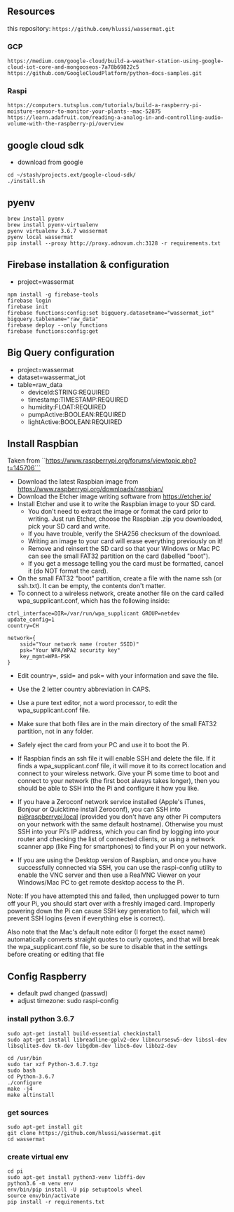 ## Resources

this repository: ```https://github.com/hlussi/wassermat.git```


### GCP
```
https://medium.com/google-cloud/build-a-weather-station-using-google-cloud-iot-core-and-mongooseos-7a78b69822c5
https://github.com/GoogleCloudPlatform/python-docs-samples.git
```

### Raspi
```
https://computers.tutsplus.com/tutorials/build-a-raspberry-pi-moisture-sensor-to-monitor-your-plants--mac-52875
https://learn.adafruit.com/reading-a-analog-in-and-controlling-audio-volume-with-the-raspberry-pi/overview
```


## google cloud sdk

- download from google
```
cd ~/stash/projects.ext/google-cloud-sdk/
./install.sh
```


## pyenv
```
brew install pyenv
brew install pyenv-virtualenv
pyenv virtualenv 3.6.7 wassermat
pyenv local wassermat
pip install --proxy http://proxy.adnovum.ch:3128 -r requirements.txt
```


## Firebase installation & configuration

- project=wassermat
```
npm install -g firebase-tools
firebase login
firebase init
firebase functions:config:set bigquery.datasetname="wassermat_iot" bigquery.tablename="raw_data"
firebase deploy --only functions
firebase functions:config:get
```


## Big Query configuration

- project=wassermat
- dataset=wassermat_iot
- table=raw_data
  - deviceId:STRING:REQUIRED
  - timestamp:TIMESTAMP:REQUIRED
  - humidity:FLOAT:REQUIRED
  - pumpActive:BOOLEAN:REQUIRED
  - lightActive:BOOLEAN:REQUIRED



## Install Raspbian

Taken from ``https://www.raspberrypi.org/forums/viewtopic.php?t=145706```

- Download the latest Raspbian image from https://www.raspberrypi.org/downloads/raspbian/
- Download the Etcher image writing software from https://etcher.io/
- Install Etcher and use it to write the Raspbian image to your SD card.
  - You don't need to extract the image or format the card prior to writing. Just run Etcher, choose the Raspbian .zip you 
    downloaded, pick your SD card and write. 
  - If you have trouble, verify the SHA256 checksum of the download.
  - Writing an image to your card will erase everything previously on it!
  - Remove and reinsert the SD card so that your Windows or Mac PC can see the small FAT32 partition on the card (labelled "boot").
  - If you get a message telling you the card must be formatted, cancel it (do NOT format the card).
- On the small FAT32 "boot" partition, create a file with the name ssh (or ssh.txt). It can be empty, the contents don't matter.
- To connect to a wireless network, create another file on the card called wpa_supplicant.conf, which has the following inside:
```
ctrl_interface=DIR=/var/run/wpa_supplicant GROUP=netdev
update_config=1
country=CH

network={
    ssid="Your network name (router SSID)"
    psk="Your WPA/WPA2 security key"
    key_mgmt=WPA-PSK
}
```
  - Edit country=, ssid= and psk= with your information and save the file.
  - Use the 2 letter country abbreviation in CAPS.
  - Use a pure text editor, not a word processor, to edit the wpa_supplicant.conf file.
  - Make sure that both files are in the main directory of the small FAT32 partition, not in any folder.
  - Safely eject the card from your PC and use it to boot the Pi.

- If Raspbian finds an ssh file it will enable SSH and delete the file. If it finds a wpa_supplicant.conf file, it will move it 
  to its correct location and connect to your wireless network. Give your Pi some time to boot and connect to your network 
  (the first boot always takes longer), then you should be able to SSH into the Pi and configure it how you like.
- If you have a Zeroconf network service installed (Apple's iTunes, Bonjour or Quicktime install Zeroconf), you can 
  SSH into pi@raspberrypi.local (provided you don't have any other Pi computers on your network with the same default hostname). 
  Otherwise you must SSH into your Pi's IP address, which you can find by logging into your router and checking the list 
  of connected clients, or using a network scanner app (like Fing for smartphones) to find your Pi on your network.
- If you are using the Desktop version of Raspbian, and once you have successfully connected via SSH, you can use the 
  raspi-config utility to enable the VNC server and then use a RealVNC Viewer on your Windows/Mac PC to get remote desktop 
  access to the Pi.

Note: If you have attempted this and failed, then unplugged power to turn off your Pi, you should start over with a 
freshly imaged card. Improperly powering down the Pi can cause SSH key generation to fail, which will prevent SSH logins 
(even if everything else is correct).

Also note that the Mac's default note editor (I forget the exact name) automatically converts straight quotes to curly quotes, 
and that will break the wpa_supplicant.conf file, so be sure to disable that in the settings before creating or editing that 
file

## Config Raspberry

- default pwd changed (passwd)
- adjust timezone: sudo raspi-config

### install python 3.6.7
```
sudo apt-get install build-essential checkinstall
sudo apt-get install libreadline-gplv2-dev libncursesw5-dev libssl-dev libsqlite3-dev tk-dev libgdbm-dev libc6-dev libbz2-dev

cd /usr/bin
sudo tar xzf Python-3.6.7.tgz
sudo bash
cd Python-3.6.7
./configure
make -j4
make altinstall

```

### get sources
```
sudo apt-get install git
git clone https://github.com/hlussi/wassermat.git
cd wassermat
```

### create virtual env
```
cd pi
sudo apt-get install python3-venv libffi-dev
python3.6 -m venv env
env/bin/pip install -U pip setuptools wheel
source env/bin/activate
pip install -r requirements.txt
```
